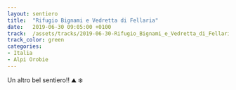 ```yaml
---
layout: sentiero
title:  "Rifugio Bignami e Vedretta di Fellaria"
date:   2019-06-30 09:05:00 +0100
track:  /assets/tracks/2019-06-30-Rifugio_Bignami_e_Vedretta_di_Fellaria.gpx
track_color: green
categories:
- Italia
- Alpi Orobie
---
```


Un altro bel sentiero!! :mountain: :snowflake: